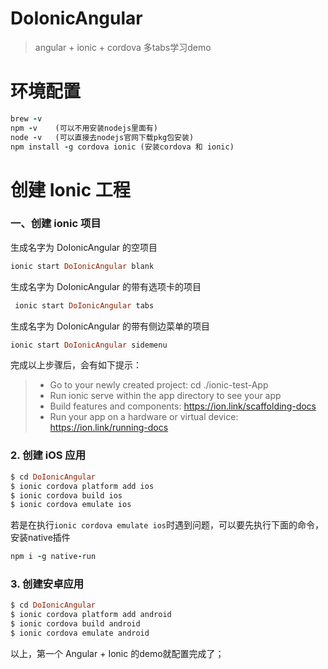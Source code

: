# DoIonicAngular
> angular + ionic + cordova 多tabs学习demo

# 环境配置
```ruby
brew -v
npm -v    (可以不用安装nodejs里面有)
node -v   (可以直接去nodejs官网下载pkg包安装)
npm install -g cordova ionic (安装cordova 和 ionic)
```

# 创建 Ionic 工程
### 一、创建 ionic 项目

生成名字为 DoIonicAngular 的空项目

```ruby
ionic start DoIonicAngular blank
```

生成名字为 DoIonicAngular 的带有选项卡的项目

```ruby
 ionic start DoIonicAngular tabs 
```

生成名字为 DoIonicAngular 的带有侧边菜单的项目

```ruby
ionic start DoIonicAngular sidemenu
```

完成以上步骤后，会有如下提示： 
> - Go to your newly created project: cd ./ionic-test-App
> - Run ionic serve within the app directory to see your app
> - Build features and components: https://ion.link/scaffolding-docs
> - Run your app on a hardware or virtual device: https://ion.link/running-docs


### 2. 创建 iOS 应用

```ruby
$ cd DoIonicAngular
$ ionic cordova platform add ios
$ ionic cordova build ios
$ ionic cordova emulate ios
```

若是在执行`ionic cordova emulate ios`时遇到问题，可以要先执行下面的命令，安装native插件
```ruby
npm i -g native-run
```

### 3. 创建安卓应用

```ruby
$ cd DoIonicAngular
$ ionic cordova platform add android
$ ionic cordova build android
$ ionic cordova emulate android
```


以上，第一个 Angular + Ionic 的demo就配置完成了；


